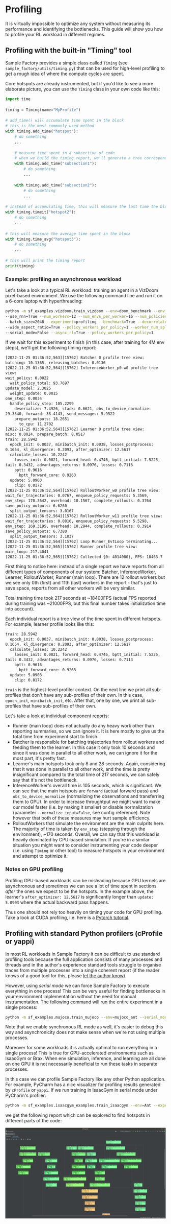 # Profiling

It is virtually impossible to optimize any system without measuring its performance and identifying the bottlenecks.
This guide will show you how to profile your RL workload in different regimes.

## Profiling with the built-in "Timing" tool

Sample Factory provides a simple class called `Timing` (see `sample_factory/utils/timing.py`) that can be used
for high-level profiling to get a rough idea of where the compute cycles are spent.

Core hotspots are already instrumented, but if you'd like to see a more elaborate picture, you can use the `Timing` class in
your own code like this:

```python
import time

timing = Timing(name="MyProfile")

# add_time() will accumulate time spent in the block
# this is the most commonly used method
with timing.add_time("hotspot"):
    # do something
    ...

    # measure time spent in a subsection of code
    # when we build the timing report, we'll generate a tree corresponding to the nesting
    with timing.add_time("subsection1"):
        # do something
        ...

    with timing.add_time("subsection2"):
        # do something
        ...

# instead of accumulating time, this will measure the last time the block was executed
with timing.timeit("hotspot2"):
    # do something
    ...

# this will measure the average time spent in the block
with timing.time_avg("hotspot3"):
    # do something
    ...

# this will print the timing report
print(timing)
```

### Example: profiling an asynchronous workload

Let's take a look at a typical RL workload: training an agent in a VizDoom pixel-based environment.
We use the following command line and run it on a 6-core laptop with hyperthreading:

```bash
python -m sf_examples.vizdoom.train_vizdoom --env=doom_benchmark --env_frameskip=4 --train_for_env_steps=4000000 \\
--use_rnn=True --num_workers=12 --num_envs_per_worker=16 --num_policies=1 --num_epochs=1 --rollout=32 --recurrence=32 \\
--batch_size=2048 --experiment=profiling --benchmark=True --decorrelate_envs_on_one_worker=False --res_w=128 --res_h=72 \\
--wide_aspect_ratio=True --policy_workers_per_policy=1 --worker_num_splits=2 --batched_sampling=False \\
--serial_mode=False --async_rl=True --policy_workers_per_policy=1
```

If we wait for this experiment to finish (in this case, after training for 4M env steps), we'll get the following timing report:

```
[2022-11-25 01:36:52,563][15762] Batcher 0 profile tree view:
batching: 10.1365, releasing_batches: 0.0136
[2022-11-25 01:36:52,564][15762] InferenceWorker_p0-w0 profile tree view:
wait_policy: 0.0022
  wait_policy_total: 93.7697
update_model: 2.3025
  weight_update: 0.0015
one_step: 0.0034
  handle_policy_step: 105.2299
    deserialize: 7.4926, stack: 0.6621, obs_to_device_normalize: 29.3540, forward: 38.4143, send_messages: 5.9522
    prepare_outputs: 18.2651
      to_cpu: 11.2702
[2022-11-25 01:36:52,564][15762] Learner 0 profile tree view:
misc: 0.0024, prepare_batch: 8.0517
train: 28.5942
  epoch_init: 0.0037, minibatch_init: 0.0038, losses_postprocess: 0.1654, kl_divergence: 0.2093, after_optimizer: 12.5617
  calculate_losses: 10.2242
    losses_init: 0.0021, forward_head: 0.4746, bptt_initial: 7.5225, tail: 0.3432, advantages_returns: 0.0976, losses: 0.7113
    bptt: 0.9616
      bptt_forward_core: 0.9263
  update: 5.0903
    clip: 0.8172
[2022-11-25 01:36:52,564][15762] RolloutWorker_w0 profile tree view:
wait_for_trajectories: 0.0767, enqueue_policy_requests: 5.3569, env_step: 170.3642, overhead: 10.1567, complete_rollouts: 0.3764
save_policy_outputs: 6.6260
  split_output_tensors: 3.0167
[2022-11-25 01:36:52,564][15762] RolloutWorker_w11 profile tree view:
wait_for_trajectories: 0.0816, enqueue_policy_requests: 5.5298, env_step: 169.3195, overhead: 10.2944, complete_rollouts: 0.3914
save_policy_outputs: 6.7380
  split_output_tensors: 3.1037
[2022-11-25 01:36:52,564][15762] Loop Runner_EvtLoop terminating...
[2022-11-25 01:36:52,565][15762] Runner profile tree view:
main_loop: 217.4041
[2022-11-25 01:36:52,565][15762] Collected {0: 4014080}, FPS: 18463.7
```

First thing to notice here: instead of a single report we have reports from all
different types of components of our system: Batcher, InferenceWorker, Learner, RolloutWorker, Runner (main loop).
There are 12 rollout workers but we see only 0th (first) and 11th (last) workers in the report - that's just
to save space, reports from all other workers will be very similar.

Total training time took 217 seconds at ~18400FPS (actual FPS reported during training was ~21000FPS, but
this final number takes initialization time into account).

Each individual report is a tree view of the time spent in different hotspots.
For example, learner profile looks like this:

```
train: 28.5942
  epoch_init: 0.0037, minibatch_init: 0.0038, losses_postprocess: 0.1654, kl_divergence: 0.2093, after_optimizer: 12.5617
  calculate_losses: 10.2242
    losses_init: 0.0021, forward_head: 0.4746, bptt_initial: 7.5225, tail: 0.3432, advantages_returns: 0.0976, losses: 0.7113
    bptt: 0.9616
      bptt_forward_core: 0.9263
  update: 5.0903
    clip: 0.8172
```

`train` is the highest-level profiler context. On the next line we print all sub-profiles that don't have any
sub-profiles of their own. In this case, `epoch_init`, `minibatch_init`, etc.
After that, one by one, we print all sub-profiles that have sub-profiles of their own.

Let's take a look at individual component reports:

* Runner (main loop) does not actually do any heavy work other than reporting summaries, so we can ignore it.
It is here mostly to give us the total time from experiment start to finish.
* Batcher is responsible for batching trajectories from rollout workers and feeding them to the learner. In
this case it only took 10 seconds and since it was done in parallel to all other work, we can ignore it for the most part,
it's pretty fast.
* Learner's main hotspots took only 8 and 28 seconds. Again, considering that it was done in parallel to all other work,
and the time is pretty insignificant compared to the total time of 217 seconds, we can
safely say that it's not the bottleneck.
* InferenceWorker's overall time is 105 seconds, which is significant. We can see that the main hotspots are
`forward` (actual forward pass) and `obs_to_device_normalize` (normalizing the observations and transferring them to GPU).
In order to increase throughtput we might want to make our model faster (i.e. by making it smaller) or disable normalization
(parameter `--normalize_input=False`, see config reference).
Note however that both of these measures may hurt sample efficiency.
* RolloutWorkers that simulate the environment are the main culprits here.
The majority of time is taken by `env_step` (stepping through the environment), ~170 seconds. Overall, we can say that this workload
is heavily dominated by CPU-based simulation. If you're in a similar situation you might want to consider instrumenting
your code deeper (i.e. using `Timing` or other tool) to measure hotspots in your environment and attempt to optimize it.

### Notes on GPU profiling

Profiling GPU-based workloads can be misleading because GPU kernels are asynchronous and sometimes we can see 
a lot of time spent in sections _after_ the ones we expect to be the hotspots.
In the example above, the learner's `after_optimizer: 12.5617` is significantly longer than `update: 5.0903` where
the actual backward pass happens.

Thus one should not rely too heavily on timing your code for GPU profiling.
Take a look at CUDA profiling, i.e. here is a [Pytorch tutorial](https://pytorch.org/tutorials/recipes/recipes/profiler_recipe.html).

## Profiling with standard Python profilers (cProfile or yappi)

In most RL workloads in Sample Factory it can be difficult to use standard profiling tools because the full application
consists of many processes and threads and in the author's experience standard tools struggle to organise
traces from multiple processes into a single coherent report
(if the reader knows of a good tool for this, please [let the author know](mailto:apetrenko1991@gmail.com)).

However, using *serial mode* we can force Sample Factory to execute everything in one process! This can be very useful
for finding bottlenecks in your environment implementation without the need for manual instrumentation.
The following command will run the entire experiment in a single process:

```bash
python -m sf_examples.mujoco.train_mujoco --env=mujoco_ant --serial_mode=True --async_rl=False
```

Note that we enable synchronous RL mode as well, it's easier to debug this way and asynchronicity does not make
sense when we're not using multiple processes.

Moreover for some workloads it is actually optimal to run everything in a single process! This is true for
GPU-accelerated environments such as IsaacGym or Brax. When env simulation, inference, and learning are all done on one GPU
it is not necessarily beneficial to run these tasks in separate processes.

In this case we can profile Sample Factory like any other Python application. For example, PyCharm has a nice visualizer
for profiling results generated by `cProfile` or `yappi`. If we run training in IsaacGym in serial mode under PyCharm's profiler:

```bash
python -m sf_examples.isaacgym_examples.train_isaacgym --env=Ant --experiment=igeAnt
```

we get the following report which can be explored to find hotspots in different parts of the code: 

<img src="https://github.com/alex-petrenko/sf_assets/blob/main/docs/prof.png?raw=true" alt="yappi profiling view">
